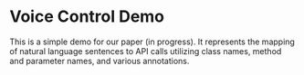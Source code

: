 # Voice Control Demo

This is a simple demo for our paper (in progress). It represents the mapping of natural language sentences to API calls utilizing class names, method and parameter names, and various annotations.
